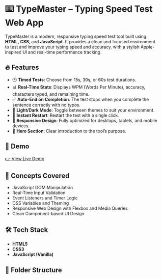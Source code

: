 # ⌨️ TypeMaster – Typing Speed Test Web App

TypeMaster is a modern, responsive typing speed test tool built using **HTML**, **CSS**, and **JavaScript**. It provides a clean and focused environment to test and improve your typing speed and accuracy, with a stylish Apple-inspired UI and real-time performance tracking.

## 🔥 Features

- 🕒 **Timed Tests**: Choose from 15s, 30s, or 60s test durations.
- 📊 **Real-Time Stats**: Displays WPM (Words Per Minute), accuracy, characters typed, and remaining time.
- ✅ **Auto-End on Completion**: The test stops when you complete the sentence correctly with no typos.
- 🌙 **Light/Dark Mode**: Toggle between themes to suit your environment.
- 🔄 **Instant Restart**: Restart the test with a single click.
- 📱 **Responsive Design**: Fully optimized for desktops, tablets, and mobile devices.
- 🎨 **Hero Section**: Clear introduction to the tool’s purpose.

## 🚀 Demo

[👉 View Live Demo](https://rookiedev25.github.io/typeMaster/) <!-- Replace with your actual deployed GitHub Pages URL -->

## 🧠 Concepts Covered

- JavaScript DOM Manipulation
- Real-Time Input Validation
- Event Listeners and Timer Logic
- CSS Variables and Theming
- Responsive Web Design with Flexbox and Media Queries
- Clean Component-based UI Design

## 🛠 Tech Stack

- **HTML5**
- **CSS3**
- **JavaScript (Vanilla)**

## 📂 Folder Structure

